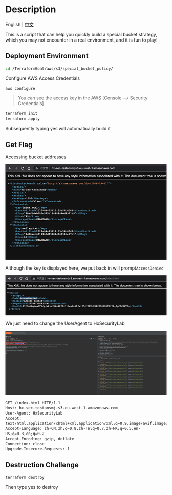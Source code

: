 # Description

English | [中文](./README_CN.md)

This is a script that can help you quickly build a special bucket strategy, which you may not encounter in a real environment, and it is fun to play!

## Deployment Environment

```bash
cd /TerraformGoat/aws/s3/special_bucket_policy/
```

Configure AWS Access Credentials

```shell
aws configure
```

> You can see the access key in the AWS [Console --> Security Credentials]

```bash
terraform init
terraform apply
```

Subsequently typing yes will automatically build it

## Get Flag

Accessing bucket addresses

![image-20220425210110601](../../../images/image-20220425210110601.png)

Although the key is displayed here, we put back in will prompt`AccessDenied`

![image-20220425210155805](../../../images/image-20220425210155805.png)

We just need to change the UserAgent to HxSecurityLab

![image-20220425210230286](../../../images/image-20220425210230286.png)

```http
GET /index.html HTTP/1.1
Host: hx-sec-testansmj.s3.eu-west-1.amazonaws.com
User-Agent: HxSecurityLab
Accept: text/html,application/xhtml+xml,application/xml;q=0.9,image/avif,image/webp,*/*;q=0.8
Accept-Language: zh-CN,zh;q=0.8,zh-TW;q=0.7,zh-HK;q=0.5,en-US;q=0.3,en;q=0.2
Accept-Encoding: gzip, deflate
Connection: close
Upgrade-Insecure-Requests: 1
```

## Destruction Challenge

```bash
terraform destroy
```

Then type yes to destroy

